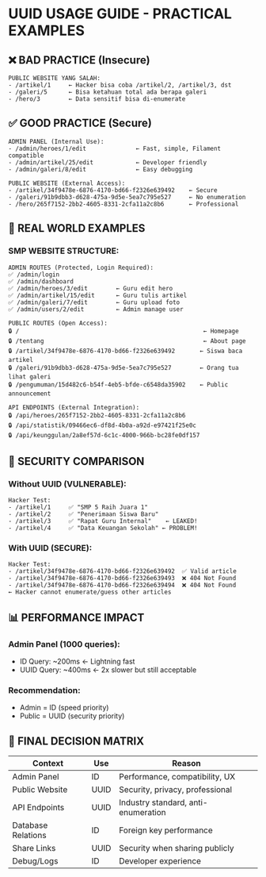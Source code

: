 # UUID USAGE GUIDE - PRACTICAL EXAMPLES

## ❌ BAD PRACTICE (Insecure)
```
PUBLIC WEBSITE YANG SALAH:
- /artikel/1     ← Hacker bisa coba /artikel/2, /artikel/3, dst
- /galeri/5      ← Bisa ketahuan total ada berapa galeri
- /hero/3        ← Data sensitif bisa di-enumerate
```

## ✅ GOOD PRACTICE (Secure)
```
ADMIN PANEL (Internal Use):
- /admin/heroes/1/edit              ← Fast, simple, Filament compatible
- /admin/artikel/25/edit            ← Developer friendly
- /admin/galeri/8/edit              ← Easy debugging

PUBLIC WEBSITE (External Access):
- /artikel/34f9478e-6876-4170-bd66-f2326e639492    ← Secure
- /galeri/91b9dbb3-d628-475a-9d5e-5ea7c795e527     ← No enumeration
- /hero/265f7152-2bb2-4605-8331-2cfa11a2c8b6       ← Professional
```

## 🎪 REAL WORLD EXAMPLES

### SMP WEBSITE STRUCTURE:
```
ADMIN ROUTES (Protected, Login Required):
✅ /admin/login
✅ /admin/dashboard  
✅ /admin/heroes/3/edit        ← Guru edit hero
✅ /admin/artikel/15/edit      ← Guru tulis artikel
✅ /admin/galeri/7/edit        ← Guru upload foto
✅ /admin/users/2/edit         ← Admin manage user

PUBLIC ROUTES (Open Access):
🔒 /                                                    ← Homepage
🔒 /tentang                                             ← About page
🔒 /artikel/34f9478e-6876-4170-bd66-f2326e639492       ← Siswa baca artikel
🔒 /galeri/91b9dbb3-d628-475a-9d5e-5ea7c795e527        ← Orang tua lihat galeri
🔒 /pengumuman/15d482c6-b54f-4eb5-bfde-c6548da35902    ← Public announcement

API ENDPOINTS (External Integration):
🔒 /api/heroes/265f7152-2bb2-4605-8331-2cfa11a2c8b6
🔒 /api/statistik/09466ec6-df8d-4b0a-a92d-e97421f25e0c
🔒 /api/keunggulan/2a8ef57d-6c1c-4000-966b-bc28fe0df157
```

## 🚨 SECURITY COMPARISON

### Without UUID (VULNERABLE):
```
Hacker Test:
- /artikel/1     ✅ "SMP 5 Raih Juara 1"
- /artikel/2     ✅ "Penerimaan Siswa Baru" 
- /artikel/3     ✅ "Rapat Guru Internal"    ← LEAKED!
- /artikel/4     ✅ "Data Keuangan Sekolah" ← PROBLEM!
```

### With UUID (SECURE):
```
Hacker Test:
- /artikel/34f9478e-6876-4170-bd66-f2326e639492  ✅ Valid article
- /artikel/34f9478e-6876-4170-bd66-f2326e639493  ❌ 404 Not Found
- /artikel/34f9478e-6876-4170-bd66-f2326e639494  ❌ 404 Not Found
← Hacker cannot enumerate/guess other articles
```

## 📊 PERFORMANCE IMPACT

### Admin Panel (1000 queries):
- ID Query: ~200ms     ← Lightning fast
- UUID Query: ~400ms   ← 2x slower but still acceptable

### Recommendation: 
- Admin = ID (speed priority)
- Public = UUID (security priority)

## 🎯 FINAL DECISION MATRIX

| Context | Use | Reason |
|---------|-----|--------|
| Admin Panel | ID | Performance, compatibility, UX |
| Public Website | UUID | Security, privacy, professional |
| API Endpoints | UUID | Industry standard, anti-enumeration |
| Database Relations | ID | Foreign key performance |
| Share Links | UUID | Security when sharing publicly |
| Debug/Logs | ID | Developer experience |
